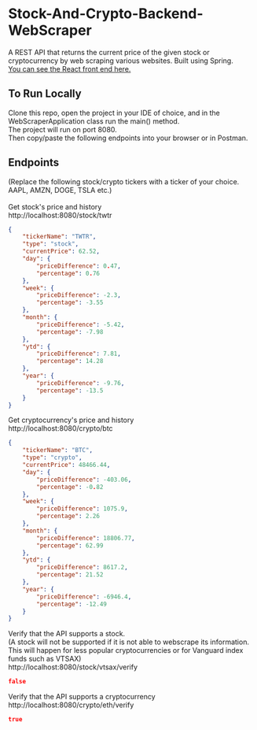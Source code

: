 # Stock-And-Crypto-Backend-WebScraper
A REST API that returns the current price of the given stock or cryptocurrency by web scraping various websites. Built using Spring.
<br>
[You can see the React front end here.](https://github.com/michael-mcmasters/Stock-And-Crypto-Tracker)

## To Run Locally
Clone this repo, open the project in your IDE of choice, and in the WebScraperApplication class run the main() method.
<br>
The project will run on port 8080.
<br>
Then copy/paste the following endpoints into your browser or in Postman.

## Endpoints

(Replace the following stock/crypto tickers with a ticker of your choice. AAPL, AMZN, DOGE, TSLA etc.)
<br>
<br>
Get stock's price and history
<br>
http://localhost:8080/stock/twtr
```json
{
    "tickerName": "TWTR",
    "type": "stock",
    "currentPrice": 62.52,
    "day": {
        "priceDifference": 0.47,
        "percentage": 0.76
    },
    "week": {
        "priceDifference": -2.3,
        "percentage": -3.55
    },
    "month": {
        "priceDifference": -5.42,
        "percentage": -7.98
    },
    "ytd": {
        "priceDifference": 7.81,
        "percentage": 14.28
    },
    "year": {
        "priceDifference": -9.76,
        "percentage": -13.5
    }
}
```

Get cryptocurrency's price and history
<br>
http://localhost:8080/crypto/btc
```json
{
    "tickerName": "BTC",
    "type": "crypto",
    "currentPrice": 48466.44,
    "day": {
        "priceDifference": -403.06,
        "percentage": -0.82
    },
    "week": {
        "priceDifference": 1075.9,
        "percentage": 2.26
    },
    "month": {
        "priceDifference": 18806.77,
        "percentage": 62.99
    },
    "ytd": {
        "priceDifference": 8617.2,
        "percentage": 21.52
    },
    "year": {
        "priceDifference": -6946.4,
        "percentage": -12.49
    }
}
```

Verify that the API supports a stock.
<br>
(A stock will not be supported if it is not able to webscrape its information. This will happen for less popular cryptocurrencies or for Vanguard index funds such as VTSAX)
<br>
http://localhost:8080/stock/vtsax/verify
```json
false
```

Verify that the API supports a cryptocurrency
<br>
http://localhost:8080/crypto/eth/verify
```json
true
```

